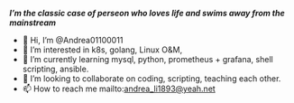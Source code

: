 ***I’m the classic case of perseon who loves life and swims away from the mainstream***
- 👋 Hi, I’m @Andrea01100011
- 👀 I’m interested in k8s, golang, Linux O&M, 
- 🌱 I’m currently learning mysql, python, prometheus + grafana, shell scripting, ansible.
- 💞️ I’m looking to collaborate on coding, scripting, teaching each other.
- 📫 How to reach me mailto:andrea_li1893@yeah.net

<!---
Andrea01100011/Andrea01100011 is a ✨ special ✨ repository because its `README.md` (this file) appears on your GitHub profile.
You can click the Preview link to take a look at your changes.
--->
